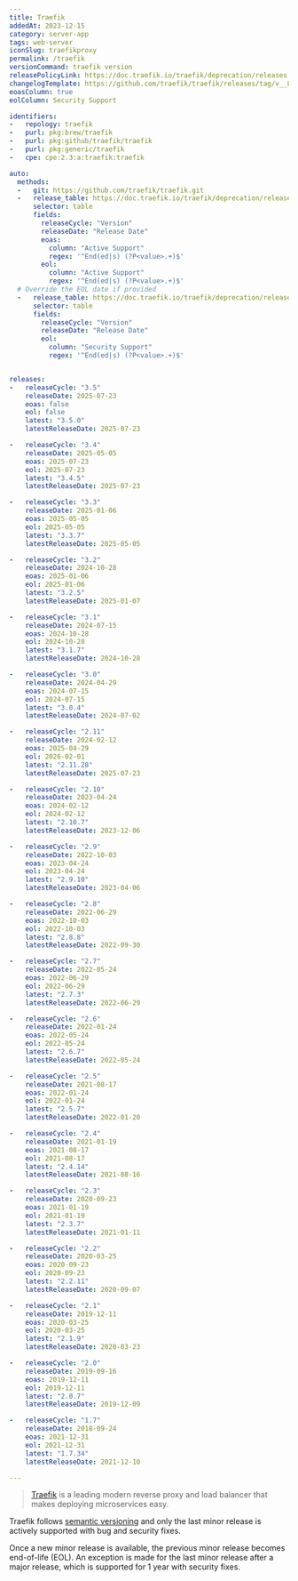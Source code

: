 ```yaml
---
title: Traefik
addedAt: 2023-12-15
category: server-app
tags: web-server
iconSlug: traefikproxy
permalink: /traefik
versionCommand: traefik version
releasePolicyLink: https://doc.traefik.io/traefik/deprecation/releases
changelogTemplate: https://github.com/traefik/traefik/releases/tag/v__LATEST__
eoasColumn: true
eolColumn: Security Support

identifiers:
-   repology: traefik
-   purl: pkg:brew/traefik
-   purl: pkg:github/traefik/traefik
-   purl: pkg:generic/traefik
-   cpe: cpe:2.3:a:traefik:traefik

auto:
  methods:
  -   git: https://github.com/traefik/traefik.git
  -   release_table: https://doc.traefik.io/traefik/deprecation/releases/#1
      selector: table
      fields:
        releaseCycle: "Version"
        releaseDate: "Release Date"
        eoas:
          column: "Active Support"
          regex: '^End(ed|s) (?P<value>.+)$'
        eol:
          column: "Active Support"
          regex: '^End(ed|s) (?P<value>.+)$'
  # Override the EOL date if provided
  -   release_table: https://doc.traefik.io/traefik/deprecation/releases/#2
      selector: table
      fields:
        releaseCycle: "Version"
        releaseDate: "Release Date"
        eol:
          column: "Security Support"
          regex: '^End(ed|s) (?P<value>.+)$'


releases:
-   releaseCycle: "3.5"
    releaseDate: 2025-07-23
    eoas: false
    eol: false
    latest: "3.5.0"
    latestReleaseDate: 2025-07-23

-   releaseCycle: "3.4"
    releaseDate: 2025-05-05
    eoas: 2025-07-23
    eol: 2025-07-23
    latest: "3.4.5"
    latestReleaseDate: 2025-07-23

-   releaseCycle: "3.3"
    releaseDate: 2025-01-06
    eoas: 2025-05-05
    eol: 2025-05-05
    latest: "3.3.7"
    latestReleaseDate: 2025-05-05

-   releaseCycle: "3.2"
    releaseDate: 2024-10-28
    eoas: 2025-01-06
    eol: 2025-01-06
    latest: "3.2.5"
    latestReleaseDate: 2025-01-07

-   releaseCycle: "3.1"
    releaseDate: 2024-07-15
    eoas: 2024-10-28
    eol: 2024-10-28
    latest: "3.1.7"
    latestReleaseDate: 2024-10-28

-   releaseCycle: "3.0"
    releaseDate: 2024-04-29
    eoas: 2024-07-15
    eol: 2024-07-15
    latest: "3.0.4"
    latestReleaseDate: 2024-07-02

-   releaseCycle: "2.11"
    releaseDate: 2024-02-12
    eoas: 2025-04-29
    eol: 2026-02-01
    latest: "2.11.28"
    latestReleaseDate: 2025-07-23

-   releaseCycle: "2.10"
    releaseDate: 2023-04-24
    eoas: 2024-02-12
    eol: 2024-02-12
    latest: "2.10.7"
    latestReleaseDate: 2023-12-06

-   releaseCycle: "2.9"
    releaseDate: 2022-10-03
    eoas: 2023-04-24
    eol: 2023-04-24
    latest: "2.9.10"
    latestReleaseDate: 2023-04-06

-   releaseCycle: "2.8"
    releaseDate: 2022-06-29
    eoas: 2022-10-03
    eol: 2022-10-03
    latest: "2.8.8"
    latestReleaseDate: 2022-09-30

-   releaseCycle: "2.7"
    releaseDate: 2022-05-24
    eoas: 2022-06-29
    eol: 2022-06-29
    latest: "2.7.3"
    latestReleaseDate: 2022-06-29

-   releaseCycle: "2.6"
    releaseDate: 2022-01-24
    eoas: 2022-05-24
    eol: 2022-05-24
    latest: "2.6.7"
    latestReleaseDate: 2022-05-24

-   releaseCycle: "2.5"
    releaseDate: 2021-08-17
    eoas: 2022-01-24
    eol: 2022-01-24
    latest: "2.5.7"
    latestReleaseDate: 2022-01-20

-   releaseCycle: "2.4"
    releaseDate: 2021-01-19
    eoas: 2021-08-17
    eol: 2021-08-17
    latest: "2.4.14"
    latestReleaseDate: 2021-08-16

-   releaseCycle: "2.3"
    releaseDate: 2020-09-23
    eoas: 2021-01-19
    eol: 2021-01-19
    latest: "2.3.7"
    latestReleaseDate: 2021-01-11

-   releaseCycle: "2.2"
    releaseDate: 2020-03-25
    eoas: 2020-09-23
    eol: 2020-09-23
    latest: "2.2.11"
    latestReleaseDate: 2020-09-07

-   releaseCycle: "2.1"
    releaseDate: 2019-12-11
    eoas: 2020-03-25
    eol: 2020-03-25
    latest: "2.1.9"
    latestReleaseDate: 2020-03-23

-   releaseCycle: "2.0"
    releaseDate: 2019-09-16
    eoas: 2019-12-11
    eol: 2019-12-11
    latest: "2.0.7"
    latestReleaseDate: 2019-12-09

-   releaseCycle: "1.7"
    releaseDate: 2018-09-24
    eoas: 2021-12-31
    eol: 2021-12-31
    latest: "1.7.34"
    latestReleaseDate: 2021-12-10

---
```


> [Traefik](https://traefik.io/traefik/) is a leading modern reverse proxy and load balancer that makes deploying
> microservices easy.

Traefik follows [semantic versioning](https://semver.org) and only the last minor release is actively supported with bug
and security fixes.

Once a new minor release is available, the previous minor release becomes end-of-life (EOL). An exception is made for
the last minor release after a major release, which is supported for 1 year with security fixes.
